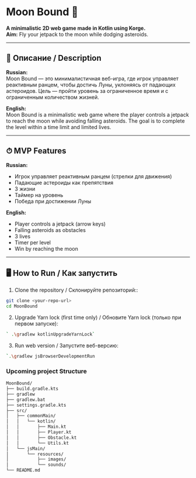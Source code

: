 # Moon Bound 🌙

**A minimalistic 2D web game made in Kotlin using Korge.**  
**Aim:** Fly your jetpack to the moon while dodging asteroids.

---

## 📖 Описание / Description

**Russian:**  
Moon Bound — это минималистичная веб-игра, где игрок управляет реактивным ранцем, чтобы достичь Луны, уклоняясь от падающих астероидов. Цель — пройти уровень за ограниченное время и с ограниченным количеством жизней.

**English:**  
Moon Bound is a minimalistic web game where the player controls a jetpack to reach the moon while avoiding falling asteroids. The goal is to complete the level within a time limit and limited lives.

---

## ⏱ MVP Features

**Russian:**
- Игрок управляет реактивным ранцем (стрелки для движения)
- Падающие астероиды как препятствия
- 3 жизни
- Таймер на уровень
- Победа при достижении Луны

**English:**
- Player controls a jetpack (arrow keys)
- Falling asteroids as obstacles
- 3 lives
- Timer per level
- Win by reaching the moon


---

## 🖥 How to Run / Как запустить

1. Clone the repository / Склонируйте репозиторий::
```bash
git clone <your-repo-url>
cd MoonBound
````

2. Upgrade Yarn lock (first time only) / Обновите Yarn lock (только при первом запуске):
```bash
` .\gradlew kotlinUpgradeYarnLock`
```

3. Run web version / Запустите веб-версию:
```bash
`.\gradlew jsBrowserDevelopmentRun
```

### Upcoming project Structure
```bash
MoonBound/
├── build.gradle.kts
├── gradlew
├── gradlew.bat
├── settings.gradle.kts
├── src/
│   ├── commonMain/
│   │   └── kotlin/
│   │       ├── Main.kt
│   │       ├── Player.kt
│   │       ├── Obstacle.kt
│   │       └── Utils.kt
│   └── jsMain/
│       └── resources/
│           ├── images/
│           └── sounds/
└── README.md

```
